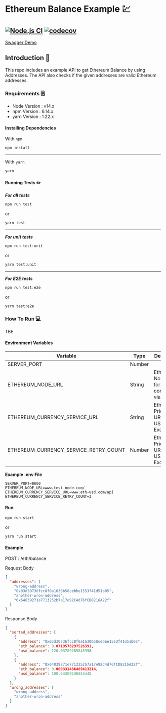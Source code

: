 
# Ethereum Balance Example :chart:
[![Node.js CI](https://github.com/safakoks/ethereum-balance-example/actions/workflows/node.js.yml/badge.svg)](https://github.com/safakoks/ethereum-balance-example/actions/workflows/node.js.yml)
[![codecov](https://codecov.io/github/safakoks/ethereum-balance-example/branch/main/graph/badge.svg?token=D187V4SU8E)](https://codecov.io/github/safakoks/ethereum-balance-example)
---
[Swagger Demo](https://etehereum-balance-example.cyclic.app/swagger/#/Eth/post_eth_balance)
## Introduction :scroll:

This repo includes an example API to get Ethereum Balance by using Addresses. The API also checks if the given addresses are valid Ethereum addresses.

### Requirements :spiral_notepad:
  - Node Version : v14.x
  - npm Version : 6.14.x
  - yarn Version : 1.22.x
#### Installing Dependencies
 
With `npm`
```bash
npm install
```
---
With `yarn`

```bash
yarn
```
  

#### Running Tests :pencil2:
***For all tests***
```bash
npm run test
```
or
```bash
yarn test
```
***
***For unit tests***
```bash
npm run test:unit
```
or
```bash
yarn test:unit
```
***
***For  E2E tests***
```bash
npm run test:e2e
```
or
```bash
yarn test:e2e
```
### How To Run :computer:

  TBE

#### Environment Variables
| Variable | Type  | Decription   |
|--|--|--|
| SERVER_PORT | Number  | |
| ETHEREUM_NODE_URL | String | Ethereum Node URL for connection via Web3  |
| ETHEREUM_CURRENCY_SERVICE_URL | String | Ethereum Price API URL to get USD/ETH Exchange  |
| ETHEREUM_CURRENCY_SERVICE_RETRY_COUNT | Number | Ethereum Price API URL to get USD/ETH Exchange  |

**Example .env File**
```
SERVER_PORT=8000
ETHEREUM_NODE_URL=www.test-node.com/
ETHEREUM_CURRENCY_SERVICE_URL=www.eth-usd.com/api
ETHEREUM_CURRENCY_SERVICE_RETRY_COUNT=3
```
#### Run

```bash
npm run start
```
or
```bash
yarn run start
```


#### Example

POST : /eth/balance

Request Body
```json
{
  "addresses": [
    "wrong-address", 
    "0x03d30736fcc8f0a1630b58cebbe1553f41d51b05", 
    "another-wron-address", 
    "0x64839271e7713252b7a17e92C4d76fCD8216A22f"
  ]
}
```
Response Body
```json
{
  "sorted_addresses": [
    {
      "address": "0x03d30736fcc8f0a1630b58cebbe1553f41d51b05",
      "eth_balance": 0.0719578297526391,
      "usd_balance": 120.03789285845998
    },
    {
      "address": "0x64839271e7713252b7a17e92C4d76fCD8216A22f",
      "eth_balance": 0.060331436489413214,
      "usd_balance": 100.64309240854445
    }
  ],
  "wrong_addresses": [
    "wrong-address",
    "another-wron-address"
  ]
}
```
  
